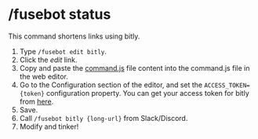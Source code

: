# /fusebot status

This command shortens links using bitly.

1. Type `/fusebot edit bitly`.
2. Click the _edit_ link.
3. Copy and paste the [command.js](command.js) file content into the command.js file in the web editor.
4. Go to the Configuration section of the editor, and set the `ACCESS_TOKEN={token}` configuration property. You can get your access token for bitly from [here](https://bitly.is/accesstoken).
5. Save.
6. Call `/fusebot bitly {long-url}` from Slack/Discord.
7. Modify and tinker!
